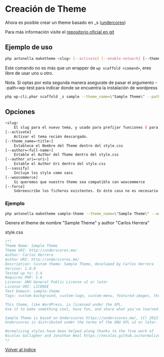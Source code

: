 # Creación de Theme

Ahora es posible crear un theme basado en _s ([undercores](https://developer.wordpress.org/cli/commands/scaffold/_s/))

Para más información visite el [repositorio oficial en git](https://github.com/automattic/_s)

## Ejemplo de uso

```bash
php antonella maketheme <slug> [--activate] [--enable-network] [--theme_name=<title>] [--author=<full-name>] [--author_uri=<uri>] [--sassify] [--woocommerce] [--force]
```

Este comando no es más que un wrapper de `wp scaffold <comand>`, eres libre de usar uno u otro.

Nota. Si optas por esta segunda manera asegurate de pasar el argumento --path=wp-test para indicar donde se encuentra la instalación 
de wordpress

```bash
php wp-cli.phar scaffold _s sample --theme_name=\"Sample Theme\" --path=wp-test --force` 
```

## Opciones

```bash
<slug> 
	El slug para el nuevo tema, y usado para prefijar funciones ( para evitar conflictos ) y como clave del textdomain (traducciones).
[--activate] 
	Activar el tema recién descargado.
[--theme_name=<title>]
	Establece el Nombre del Theme dentro del style.css
[--author=<full-name>]
	Estable el Author del Theme dentro del style.css
[--author_uri=<uri>]
	Estable el Author Uri dentro del style.css
[--sassify]
	Incluye los style como sass
[--woocommerce]
	Si queremos que nuestro theme sea compatible con woocommerce
[--force]
	Sobreescribe los ficheros existentes. En éste caso no es necesario ya que está aplicado por default.
```

### Ejemplo

```bash
php antonella maketheme sample-theme --theme_name=\"Sample Theme\" --author=\"Carlos Herrera\" 
```

Genera el theme de nombre "Sample Theme" y author "Carlos Herrera"

style.css

```css
/*!
Theme Name: Sample Theme
Theme URI: http://underscores.me/
Author: Carlos Herrera
Author URI: http://underscores.me/
Description: Custom theme: Sample Theme, developed by Carlos Herrera
Version: 1.0.0
Tested up to: 5.4
Requires PHP: 5.6
License: GNU General Public License v2 or later
License URI: LICENSE
Text Domain: sample-theme
Tags: custom-background, custom-logo, custom-menu, featured-images, threaded-comments, translation-ready

This theme, like WordPress, is licensed under the GPL.
Use it to make something cool, have fun, and share what you've learned.

Sample Theme is based on Underscores https://underscores.me/, (C) 2012-2020 Automattic, Inc.
Underscores is distributed under the terms of the GNU GPL v2 or later.

Normalizing styles have been helped along thanks to the fine work of
Nicolas Gallagher and Jonathan Neal https://necolas.github.io/normalize.css/
*/
```
 
[Volver al índice](https://github.com/d3turnes/antonella-framework-for-wp/tree/1.8/docs/readme.md)